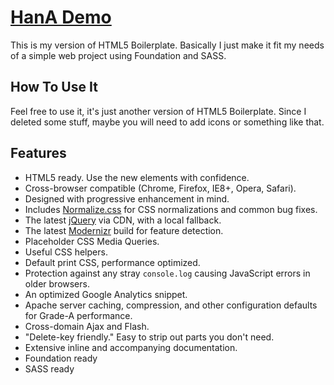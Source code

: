 # [HanA Demo](http://hansagastyra.esy.es)

This is my version of HTML5 Boilerplate.
Basically I just make it fit my needs of a simple web project using Foundation and SASS.

## How To Use It
Feel free to use it, it's just another version of HTML5 Boilerplate.
Since I deleted some stuff, maybe you will need to add icons or something like that.

## Features

* HTML5 ready. Use the new elements with confidence.
* Cross-browser compatible (Chrome, Firefox, IE8+, Opera, Safari).
* Designed with progressive enhancement in mind.
* Includes [Normalize.css](http://necolas.github.com/normalize.css/) for CSS
  normalizations and common bug fixes.
* The latest [jQuery](http://jquery.com/) via CDN, with a local fallback.
* The latest [Modernizr](http://modernizr.com/) build for feature detection.
* Placeholder CSS Media Queries.
* Useful CSS helpers.
* Default print CSS, performance optimized.
* Protection against any stray `console.log` causing JavaScript errors in
  older browsers.
* An optimized Google Analytics snippet.
* Apache server caching, compression, and other configuration defaults for
  Grade-A performance.
* Cross-domain Ajax and Flash.
* "Delete-key friendly." Easy to strip out parts you don't need.
* Extensive inline and accompanying documentation.
* Foundation ready
* SASS ready